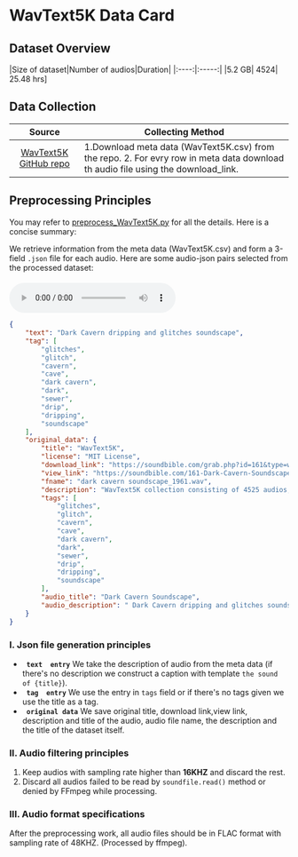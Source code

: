 # WavText5K Data Card
## Dataset Overview
|Size of dataset|Number of audios|Duration|
|:----:|:-----:|
|5.2 GB| 4524| 25.48 hrs]
## Data Collection

|Source|<center>Collecting Method<center>|
|:---------:|:--------|
| [WavText5K GitHub repo](https://github.com/microsoft/WavText5K)  |1.Download meta data (WavText5K.csv) from the repo. 2. For evry row in meta data download th audio file using the download_link. <br>
## Preprocessing Principles

You may refer to [preprocess_WavText5K.py](/data_preprocess/preprocess_WavText5K.py) for all the details. Here is a concise summary:

We retrieve information
from the meta data (WavText5K.csv) and form a 3-field `.json` file for each audio. Here are some audio-json pairs selected from the processed dataset:


#### 
<audio id="audio" controls="controls" preload="yes">
      <source id="flac" src="1.flac">
</audio><br>

```json
{
    "text": "Dark Cavern dripping and glitches soundscape",
    "tag": [
        "glitches",
        "glitch",
        "cavern",
        "cave",
        "dark cavern",
        "dark",
        "sewer",
        "drip",
        "dripping",
        "soundscape"
    ],
    "original_data": {
        "title": "WavText5K",
        "license": "MIT License",
        "download_link": "https://soundbible.com/grab.php?id=161&type=wav",
        "view_link": "https://soundbible.com/161-Dark-Cavern-Soundscape.html",
        "fname": "dark cavern soundscape_1961.wav",
        "description": "WavText5K collection consisting of 4525 audios, 4348 descriptions, 4525 audio titles and 2058 tags.",
        "tags": [
            "glitches",
            "glitch",
            "cavern",
            "cave",
            "dark cavern",
            "dark",
            "sewer",
            "drip",
            "dripping",
            "soundscape"
        ],
        "audio_title": "Dark Cavern Soundscape",
        "audio_description": " Dark Cavern dripping and glitches soundscape"
    }
}
```




### I. Json file generation principles 
-  **` text  entry`** We take the description of audio from the meta data (if there's no description we construct a caption with template `the sound of {title}`).
-  **` tag  entry`** We use the entry in `tags` field or if there's no tags given we use the title as a tag.
-  **` original data`** We save original title, download link,view link, description and title of the audio, audio file name, the description and the title of the dataset itself.

### II. Audio filtering principles
1. Keep audios with sampling rate higher than **16KHZ** and discard the rest.
2. Discard all audios failed to be read by `soundfile.read()` method or denied by FFmpeg while processing.
### III. Audio format specifications
After the preprocessing work, all audio files should be in FLAC format with sampling rate of 48KHZ. (Processed by ffmpeg).